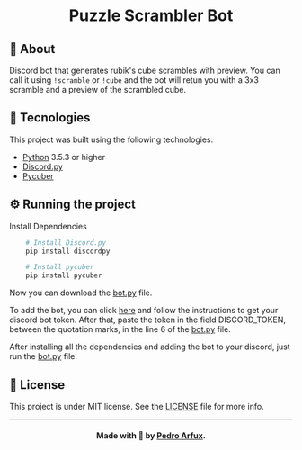 <h3 align="center">
    <h1 align="center">Puzzle Scrambler Bot</h1>
</h3>

## 🔖 About

Discord bot that generates rubik's cube scrambles with preview.
You can call it using ```!scramble``` or ```!cube``` and the bot will retun you with a 3x3 scramble and a preview of the scrambled cube.

## 🚀 Tecnologies

This project was built using the following technologies:

- [Python](https://www.python.org/) 3.5.3 or higher
- [Discord.py](https://discordpy.readthedocs.io/en/stable/)
- [Pycuber](https://github.com/adrianliaw/PyCuber)

## ⚙ Running the project

Install Dependencies
```bash
    # Install Discord.py
    pip install discordpy

    # Install pycuber
    pip install pycuber
```

Now you can download the <a href="/bot.py">bot.py</a> file.

To add the bot, you can click [here](https://www.writebots.com/discord-bot-token/) and follow the instructions to get your discord bot token. After that, paste the token in the field DISCORD_TOKEN, between the quotation marks, in the line 6 of the <a href="/bot.py">bot.py</a> file.

After installing all the dependencies and adding the bot to your discord, just run the <a href="/bot.py">bot.py</a> file.

## 📝 License

This project is under MIT license. See the [LICENSE](LICENSE) file for more info.

---

<h4 align="center">
    Made with 💚  by <a href="https://www.linkedin.com/in/pedroarfux/">Pedro Arfux</a>.
</h4>
